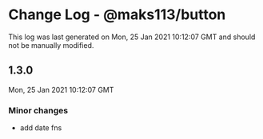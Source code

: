 # Change Log - @maks113/button

This log was last generated on Mon, 25 Jan 2021 10:12:07 GMT and should not be manually modified.

## 1.3.0
Mon, 25 Jan 2021 10:12:07 GMT

### Minor changes

- add date fns

